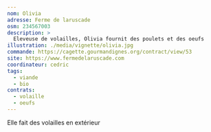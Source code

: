 ```yaml
---
nom: Olivia
adresse: Ferme de laruscade
osm: 234567003
description: >
  Eleveuse de volailles, Olivia fournit des poulets et des oeufs
illustration: ./media/vignette/olivia.jpg
commande: https://cagette.gourmandignes.org/contract/view/53
site: https://www.fermedelaruscade.com
coordinateur: cedric
tags:
  - viande
  - bio
contrats: 
  - volaille
  - oeufs
---
```


Elle fait des volailles en extérieur
